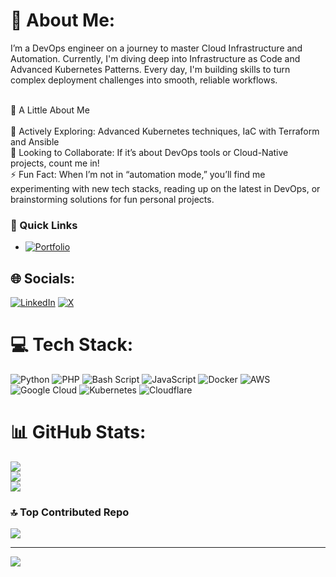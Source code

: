 # 💫 About Me:
I’m a DevOps engineer on a journey to master Cloud Infrastructure and Automation. Currently, I'm diving deep into Infrastructure as Code and Advanced Kubernetes Patterns. Every day, I'm building skills to turn complex deployment challenges into smooth, reliable workflows.

<br>🌟 A Little About Me<br><br> 🚀 Actively Exploring: Advanced Kubernetes techniques, IaC with Terraform and Ansible<br>    🤝 Looking to Collaborate: If it’s about DevOps tools or Cloud-Native projects, count me in!<br>    ⚡ Fun Fact: When I’m not in “automation mode,” you’ll find me experimenting with new tech stacks, reading up on the latest in DevOps, or brainstorming solutions for fun personal projects.<br>

### 🔗 Quick Links
- [![Portfolio](https://img.shields.io/badge/Portfolio-Visit%20Here-brightgreen)](https://mudassirali.vercel.app/)


## 🌐 Socials:
[![LinkedIn](https://img.shields.io/badge/LinkedIn-%230077B5.svg?logo=linkedin&logoColor=white)](https://linkedin.com/in/mud2002) [![X](https://img.shields.io/badge/X-black.svg?logo=X&logoColor=white)](https://x.com/al85527) 

# 💻 Tech Stack:
![Python](https://img.shields.io/badge/python-3670A0?style=for-the-badge&logo=python&logoColor=ffdd54) ![PHP](https://img.shields.io/badge/php-%23777BB4.svg?style=for-the-badge&logo=php&logoColor=white) ![Bash Script](https://img.shields.io/badge/bash_script-%23121011.svg?style=for-the-badge&logo=gnu-bash&logoColor=white) ![JavaScript](https://img.shields.io/badge/javascript-%23323330.svg?style=for-the-badge&logo=javascript&logoColor=%23F7DF1E) ![Docker](https://img.shields.io/badge/docker-%230db7ed.svg?style=for-the-badge&logo=docker&logoColor=white) ![AWS](https://img.shields.io/badge/AWS-%23FF9900.svg?style=for-the-badge&logo=amazon-aws&logoColor=white) ![Google Cloud](https://img.shields.io/badge/GoogleCloud-%234285F4.svg?style=for-the-badge&logo=google-cloud&logoColor=white) ![Kubernetes](https://img.shields.io/badge/kubernetes-%23326ce5.svg?style=for-the-badge&logo=kubernetes&logoColor=white) ![Cloudflare](https://img.shields.io/badge/Cloudflare-F38020?style=for-the-badge&logo=Cloudflare&logoColor=white)
# 📊 GitHub Stats:
![](https://github-readme-stats.vercel.app/api?username=mudas2002&theme=transparent&hide_border=true&include_all_commits=true&count_private=true)<br/>
![](https://github-readme-streak-stats.herokuapp.com/?user=mudas2002&theme=transparent&hide_border=true)<br/>
![](https://github-readme-stats.vercel.app/api/top-langs/?username=mudas2002&theme=transparent&hide_border=true&include_all_commits=true&count_private=true&layout=compact)

### 🔝 Top Contributed Repo
![](https://github-contributor-stats.vercel.app/api?username=mudas2002&limit=5&theme=transparent&combine_all_yearly_contributions=true)

---
[![](https://visitcount.itsvg.in/api?id=mudas2002&icon=1&color=3)](https://visitcount.itsvg.in)

<!-- Proudly created with GPRM ( https://gprm.itsvg.in ) -->





<!---
mudas2002/mudas2002 is a ✨ special ✨ repository because its `README.md` (this file) appears on your GitHub profile.
You can click the Preview link to take a look at your changes.
--->
